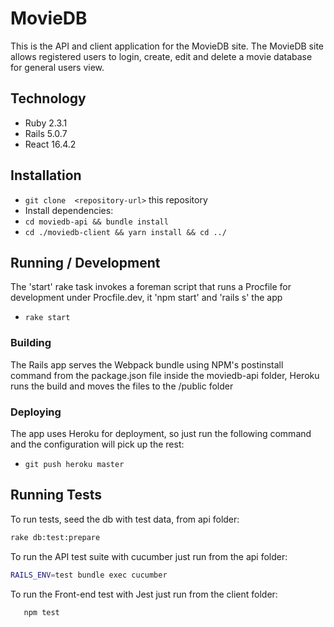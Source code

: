 # MovieDB

This is the API and client application for the MovieDB site.
The MovieDB site allows registered users to login, create, edit and delete a movie database for general users view.

## Technology

* Ruby 2.3.1
* Rails 5.0.7
* React 16.4.2

## Installation

* `git clone  <repository-url>` this repository
* Install dependencies:
* `cd moviedb-api && bundle install`
* `cd ./moviedb-client && yarn install && cd ../`

## Running / Development

The 'start' rake task invokes a foreman script that runs a Procfile for development under Procfile.dev, it 'npm start' and 'rails s' the app

* `rake start`

### Building

The Rails app serves the Webpack bundle using NPM's postinstall command from the package.json file inside the moviedb-api folder, Heroku runs the build and moves the files to the /public folder

### Deploying

The app uses Heroku for deployment, so just run the following command and the configuration will pick up the rest:

* `git push heroku master`

## Running Tests

To run tests, seed the db with test data, from api folder:
```bash
rake db:test:prepare
```

To run the API test suite with cucumber just run from the api folder:
```bash
RAILS_ENV=test bundle exec cucumber
```

To run the Front-end test with Jest just run from the client folder:
```bash
   npm test
```

